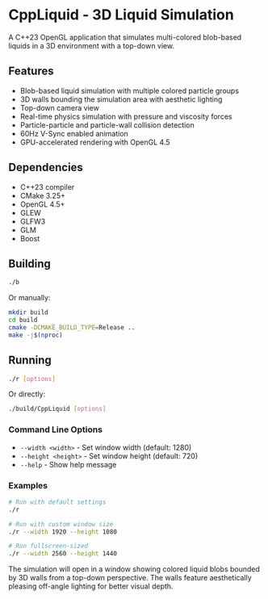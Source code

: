 # CppLiquid - 3D Liquid Simulation

A C++23 OpenGL application that simulates multi-colored blob-based liquids in a 3D environment with a top-down view.

## Features
- Blob-based liquid simulation with multiple colored particle groups
- 3D walls bounding the simulation area with aesthetic lighting
- Top-down camera view
- Real-time physics simulation with pressure and viscosity forces
- Particle-particle and particle-wall collision detection
- 60Hz V-Sync enabled animation
- GPU-accelerated rendering with OpenGL 4.5

## Dependencies
- C++23 compiler
- CMake 3.25+
- OpenGL 4.5+
- GLEW
- GLFW3
- GLM
- Boost

## Building
```bash
./b
```

Or manually:
```bash
mkdir build
cd build
cmake -DCMAKE_BUILD_TYPE=Release ..
make -j$(nproc)
```

## Running
```bash
./r [options]
```

Or directly:
```bash
./build/CppLiquid [options]
```

### Command Line Options
- `--width <width>` - Set window width (default: 1280)
- `--height <height>` - Set window height (default: 720)
- `--help` - Show help message

### Examples
```bash
# Run with default settings
./r

# Run with custom window size
./r --width 1920 --height 1080

# Run fullscreen-sized
./r --width 2560 --height 1440
```

The simulation will open in a window showing colored liquid blobs bounded by 3D walls from a top-down perspective. The walls feature aesthetically pleasing off-angle lighting for better visual depth.